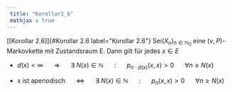 ```yaml
---
 title: "Korollar2_6"
 mathjax : true
---
```

[\[Korollar 2.6\]]{#Korollar 2.6 label="Korollar 2.6"}
Sei$(X_{n})_{n \in \mathbb{N}_{0}}$ eine $(\nu,P)$-Markovkette mit
Zustandsraum E. Dann gilt für jedes $x \in E$

-   $d(x) < \infty$ $\quad$ $\Rightarrow$ $\quad$
    $\exists \: N(x) \in \mathbb{N}$ $\quad$ : $\quad$
    $p_{n \cdot d(x)}(x,x)>0$ $\quad$ $\forall n \geq N(x)$

-   x ist aperiodisch $\quad$ $\Leftrightarrow$ $\quad$
    $\exists \: N(x) \in \mathbb{N}$ $\quad$ : $\quad$ $p_{n}(x,x)>0$
    $\quad$ $\forall n \geq N(x)$
